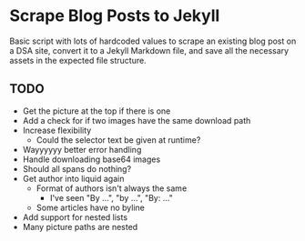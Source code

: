 # Scrape Blog Posts to Jekyll

Basic script with lots of hardcoded values to scrape an existing blog post on a DSA site, convert it to a Jekyll Markdown file, and save all the necessary assets in the expected file structure.

## TODO

* Get the picture at the top if there is one
* Add a check for if two images have the same download path
* Increase flexibility
  * Could the selector text be given at runtime?
* Wayyyyyy better error handling
* Handle downloading base64 images
* Should all spans do nothing?
* Get author into liquid again
  * Format of authors isn't always the same
    * I've seen "By ...", "by ...", "By: ..."
  * Some articles have no byline
* Add support for nested lists
* Many picture paths are nested
